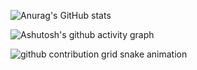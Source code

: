 ![Anurag's GitHub stats](https://github-readme-stats.vercel.app/api?username=zhaolh51)

![Ashutosh's github activity graph](https://github-readme-activity-graph.vercel.app/graph?username=zhaolh51)

<picture>
  <source media="(prefers-color-scheme: dark)" srcset="https://raw.githubusercontent.com/zhaolh51/zhaolh51/output/github-contribution-grid-snake-dark.svg">
  <source media="(prefers-color-scheme: light)" srcset="https://raw.githubusercontent.com/zhaolh51/zhaolh51/output/github-contribution-grid-snake.svg">
  <img alt="github contribution grid snake animation" src="https://raw.githubusercontent.com/zhaolh51/zhaolh51/output/github-contribution-grid-snake.svg">
</picture>

<!--
**zhaolh51/zhaolh51** is a ✨ _special_ ✨ repository because its `README.md` (this file) appears on your GitHub profile.

Here are some ideas to get you started:

- 🔭 I’m currently working on ...
- 🌱 I’m currently learning ...
- 👯 I’m looking to collaborate on ...
- 🤔 I’m looking for help with ...
- 💬 Ask me about ...
- 📫 How to reach me: ...
- 😄 Pronouns: ...
- ⚡ Fun fact: ...
-->
